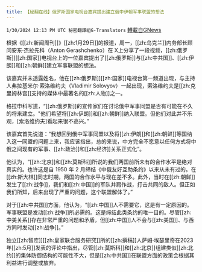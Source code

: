 ```yaml
---
title: 【秘翻在线】俄罗斯国家电视台嘉宾提出建立俄中伊朝军事联盟的想法
---
```

`1/30/2024 12:13 PM UTC 秘密翻譯組G-Translators` [轉載自GNews](https://gnews.org/articles/2266203)

根据《[[zh:新闻周刊]]》[[zh:1月29日]]的报道，周一，[[zh:乌克兰]]内务部长顾问安东·杰拉先科（Anton Gerashchenko）在 X上分享了一段视频，[[zh:俄罗斯]][[zh:国家]]电视台上的一位嘉宾提出了[[zh:俄罗斯]]与[[zh:中共国]]、[[zh:伊朗]]和[[zh:朝鲜]]建立军事联盟的想法。

该嘉宾并未透露姓名，他在[[zh:俄罗斯]][[zh:国家]]电视台第一频道出现，与主持人弗拉基米尔·索洛维约夫（Vladimir Solovyov）一起出现，索洛维约夫是[[zh:克里姆林宫]]支持的媒体中最著名的[[zh:人物]]之一。

格拉申科写道，“[[zh:俄罗斯]]的宣传家们在讨论俄中军事同盟是否有可能在不久的将来建立。"他们希望将[[zh:伊朗]]和[[zh:朝鲜]]纳入联盟。但他们对此并不乐观，[索洛维约夫]看起来很不高兴。”

该嘉宾首先说道：“我想回到俄中军事同盟以及将[[zh:伊朗]]和[[zh:朝鲜]]等国纳入这一同盟的问题上来，我应该指出，总的来说，中方完全不愿意以任何方式将中俄之间现有的军事、[[zh:政治]]和[[zh:经济]]关系正式化”。

他认为，“[[zh:北京]]和[[zh:莫斯科]]所说的我们两国前所未有的合作水平是绝对真实的。也许这是自 1950 年 2 月缔结《中俄友好互助条约》以来从未有过的。在[[zh:斯大林]]同志时期，两国的合作水平与现在差不多。此外，当时在[[zh:朝鲜]]发生了[[zh:战争]]，我们和[[zh:中国]]的军队并肩作战，打击共同的敌人。但正如我们所知，后来出现了严重的问题，这个联盟解体了。”

对于[[zh:中共国]]方面，他认为，“[[zh:中国]]人不需要它，这是有一定原因的。军事联盟是发动[[zh:战争]]所必需的。这是缔结此类条约的唯一目的。尽管[[zh:中美关系]]存在非常严重的问题和矛盾，但[[zh:中国]]人不会与[[zh:美国]]、与西方同时发动[[zh:战争]]。”

独立[[zh:智库]][[zh:皇家联合服务研究]]所的[[zh:撰稿]]人萨姆·埃瑟里奇在2023年[[zh:5月]]发表的评论中指出，尽管[[zh:莫斯科]]和[[zh:北京]]组建类似[[zh:北约]]的集体防御结构的可能性不大，但是[[zh:中共国]]在联盟方面的政策会根据其利益进行调整或放弃。
